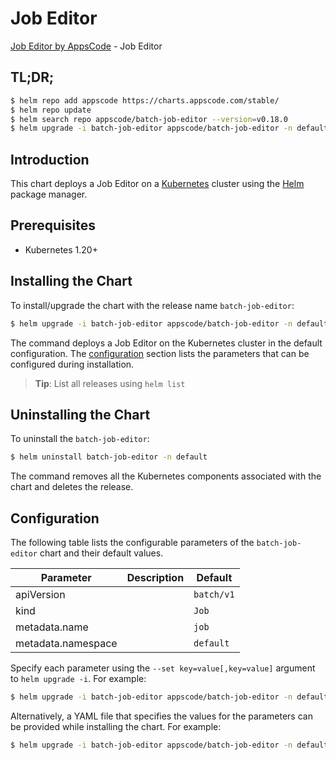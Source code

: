 # Job Editor

[Job Editor by AppsCode](https://appscode.com) - Job Editor

## TL;DR;

```bash
$ helm repo add appscode https://charts.appscode.com/stable/
$ helm repo update
$ helm search repo appscode/batch-job-editor --version=v0.18.0
$ helm upgrade -i batch-job-editor appscode/batch-job-editor -n default --create-namespace --version=v0.18.0
```

## Introduction

This chart deploys a Job Editor on a [Kubernetes](http://kubernetes.io) cluster using the [Helm](https://helm.sh) package manager.

## Prerequisites

- Kubernetes 1.20+

## Installing the Chart

To install/upgrade the chart with the release name `batch-job-editor`:

```bash
$ helm upgrade -i batch-job-editor appscode/batch-job-editor -n default --create-namespace --version=v0.18.0
```

The command deploys a Job Editor on the Kubernetes cluster in the default configuration. The [configuration](#configuration) section lists the parameters that can be configured during installation.

> **Tip**: List all releases using `helm list`

## Uninstalling the Chart

To uninstall the `batch-job-editor`:

```bash
$ helm uninstall batch-job-editor -n default
```

The command removes all the Kubernetes components associated with the chart and deletes the release.

## Configuration

The following table lists the configurable parameters of the `batch-job-editor` chart and their default values.

|     Parameter      | Description |        Default        |
|--------------------|-------------|-----------------------|
| apiVersion         |             | <code>batch/v1</code> |
| kind               |             | <code>Job</code>      |
| metadata.name      |             | <code>job</code>      |
| metadata.namespace |             | <code>default</code>  |


Specify each parameter using the `--set key=value[,key=value]` argument to `helm upgrade -i`. For example:

```bash
$ helm upgrade -i batch-job-editor appscode/batch-job-editor -n default --create-namespace --version=v0.18.0 --set apiVersion=batch/v1
```

Alternatively, a YAML file that specifies the values for the parameters can be provided while
installing the chart. For example:

```bash
$ helm upgrade -i batch-job-editor appscode/batch-job-editor -n default --create-namespace --version=v0.18.0 --values values.yaml
```
